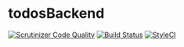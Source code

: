 # todosBackend
[![Scrutinizer Code Quality](https://scrutinizer-ci.com/g/manelgavalda/todosBackend/badges/quality-score.png?b=master)](https://scrutinizer-ci.com/g/manelgavalda/todosBackend/?branch=master)
[![Build Status](https://travis-ci.org/manelgavalda/todosBackend.svg?branch=master)](https://travis-ci.org/manelgavalda/todosBackend)
[![StyleCI](https://styleci.io/repos/71568885/shield?branch=master)](https://styleci.io/repos/71568885)